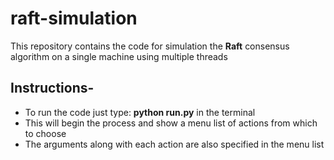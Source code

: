 # raft-simulation

This repository contains the code for simulation the **Raft** consensus algorithm on a single machine using multiple threads

## Instructions-
- To run the code just type: **python run.py** in the terminal
- This will begin the process and show a menu list of actions from which to choose
- The arguments along with each action are also specified in the menu list
